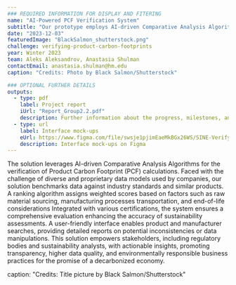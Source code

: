 ```yaml
---
### REQUIRED INFORMATION FOR DISPLAY AND FITERING
name: "AI-Powered PCF Verification System"
subtitle: "Our prototype employs AI-driven Comparative Analysis Algorithms to improve accuracy and credibility in product carbon footprint calculations for sustainability initiatives."
date: "2023-12-03"
featuredImage: "BlackSalmon_shutterstock.png"
challenge: verifying-product-carbon-footprints
year: Winter 2023
team: Aleks Aleksandrov, Anastasia Shulman
contactEmail: anastasia.shulman@hm.edu
caption: "Credits: Photo by Black Salmon/Shutterstock"

### OPTIONAL FURTHER DETAILS
outputs:
  - type: pdf
    label: Project report
    iUrl: "Report_Group2.2.pdf"
    description: Further information about the progress, milestones, and roadblocks.
  - type: url
    label: Interface mock-ups
    eUrl: https://www.figma.com/file/swsje1pjimEaeMkBGx26WS/SINE-Verifying-Carbon-Footprints-Interface?type=design&node-id=0%3A1mode=designt=8GqZO8riLZSgZxqx-1
    description: Interface mock-ups on Figma
---
```


The solution leverages AI-driven Comparative Analysis Algorithms for the verification of Product Carbon Footprint (PCF) calculations. Faced with the challenge of diverse and proprietary data models used by companies, our solution benchmarks data against industry standards and similar products. A ranking algorithm assigns weighted scores based on factors such as raw material sourcing, manufacturing processes transportation, and end-of-life considerations Integrated with various certifications, the system ensures a comprehensive evaluation enhancing the accuracy of sustainability assessments. A user-friendly interface enables product and manufacturer searches, providing detailed reports on potential inconsistencies or data manipulations. This solution empowers stakeholders, including regulatory bodies and sustainability analysts, with actionable insights, promoting transparency, higher data quality, and environmentally responsible business practices for the promise of a decarbonized economy.

caption: "Credits: Title picture by Black Salmon/Shutterstock"
